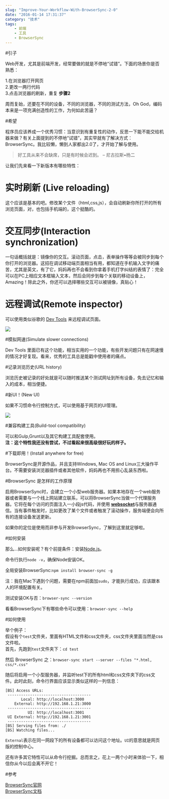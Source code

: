```yaml
---
slug: "Improve-Your-Workflow-With-BrowserSync-2-0"
date: "2016-01-14 17:31:37"
category: "技术"
tags:
    - 前端
    - 工具
    - BrowserSync
---
```

#引子

Web开发，尤其是前端开发，经常要做的就是不停地“试错”。下面的场景你是否熟悉：

1.在浏览器打开网页  
2.更改一两行代码  
3.点击浏览器的刷新，重复 **步骤2**

周而复始，还要在不同的设备，不同的浏览器，不同的测试方法，Oh God，编码本来是一项充满创造性的工作，为何如此苦逼？

#希望

程序员应该养成一个优秀习惯：当意识到有重复性的动作，反思一下能不能交给机器来做？有关上面提到的不停地“试错”，其实早就有了解决方式：BrowserSync。我比较懒，懒到人家都出2.0了，才开始了解与使用。

> 好工具从来不会缺席，只是有时候会迟到。 – 尼古拉斯•杨二

让我们先来看一下新版本有哪些特性：

# 实时刷新 (Live reloading)

这个应该是基本的吧。修改某个文件（html,css,js），会自动刷新你所打开的所有浏览页面，对，也包括手机端的，这个挺酷的。

# 交互同步(Interaction synchronization)

一句话概括就是：镜像你的交互。滚动页面，点击，表单操作等等会被同步到每个你打开的浏览器。这招在调试移动端页面相当有用，都知道在手机输入文字的痛苦，尤其是英文，有了它，妈妈再也不会看到你拿着手机打字纠结的表情了：完全可以在PC上相应文本框输入文本，然后会同步到每个关联的移动设备上，Amazing！除此之外，你还可以选择哪些交互可以被镜像，真贴心！

# 远程调试(Remote inspector)

可以使用类似谷歌的 [Dev Tools](https://developer.chrome.com/devtools) 来远程调试页面。

![](https://zerosoul.github.io/2016/01/14/Improve-Your-Workflow-With-BrowserSync-2-0/browsersync2-weinre.png)

#模拟网速(Simulate slower connections)

Dev Tools 里面已有这个功能，相当实用的一个功能，有些开发问题只有在网速慢的情况才好复现。看来，优秀的工具总是能戳中使用者的痛点。

#记录浏览历史(URL history)

浏览历史被记录的好处就是可以随时推送某个测试网址到所有设备，免去记忆和输入的成本，相当便捷。

#新UI！(New UI)

如果不习惯命令行控制方式，可以使用基于网页的UI管理。

![](https://zerosoul.github.io/2016/01/14/Improve-Your-Workflow-With-BrowserSync-2-0/browsersync2-gui.png)

#兼容构建工具(Build-tool compatibility)

可以和Gulp,Grunt以及其它构建工具配套使用。  
**注：这个特性我还没有尝试，不过看起来很高级很好玩的样子。**

#下载即用！(Install anywhere for free)

BrowserSync是开源作品，并且支持Windows, Mac OS and Linux三大操作平台。不需要安装浏览器插件或者其他软件，妈妈再也不用担心乱装东西啦。

#BrowserSync 是怎样的工作原理

启用BrowserSync时，会建立一个小型web服务器。如果本地存在一个web服务器或者需要与一个线上网站建立联系，可以将BrowserSync当做一个代理服务器。它将在每个访问的页面注入一小段js代码，并使用 [**websocket**](https://developer.mozilla.org/en-US/docs/WebSockets/WebSockets_reference)与服务器通信。当有事件触发时，比如更改了某个文件或者触发了滚动操作，服务端便会向所有的连接设备发送更新。

如果你的定位是使用而非参与开发BrowserSync，了解到这里就足够啦。

#如何安装

那么…如何安装呢？有个前提条件：安装[Node.js](http://nodejs.org/)。

命令行执行`node -v`，确保Node安装OK。

全局安装BrowserSync:`npm install browser-sync -g`

注：我在Mac下遇到个问题，需要在npm前面加`sudo`，才能执行成功，应该跟本人的环境配置有关。

测试安装OK与否：`browser-sync --version`

看看BrowserSync下有哪些命令可以使用：`browser-sync --help`

#如何使用

举个例子：  
假设有个`test`文件夹，里面有HTML文件和css文件夹，css文件夹里面当然是css文件啦。  
首先，先跑到`test`文件夹下：`cd test`

然后 BrowserSync 之：`browser-sync start --server --files "*.html, css/*.css"`

随后将启用一个小型服务器，并监听test下的所有html和css文件夹下的css文件。此时此刻，命令行界面应该显示类似这样的一列信息：

```
[BS] Access URLs:
 -------------------------------------
       Local: http://localhost:3000
    External: http://192.168.1.21:3000
 -------------------------------------
          UI: http://localhost:3001
 UI External: http://192.168.1.21:3001
 -------------------------------------
[BS] Serving files from: ./
[BS] Watching files...

```

  
`External`表示在同一网段下的所有设备都可以访问这个地址。`UI`的意思就是网页版的控制中心。

还有许多其它特性可以从命令行挖掘。总而言之，花上一两个小时来体验一下，相信你从今以后会离不开它！

#参考

[BrowserSync官网](http://www.browsersync.io/)  
[BrowserSync文档](http://www.browsersync.io/docs/command-line/)